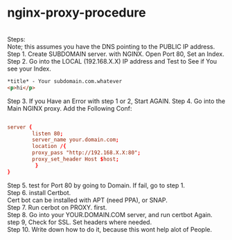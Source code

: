 # nginx-proxy-procedure
<br>
Steps:
<br>
Note; this assumes you have the DNS pointing to the PUBLIC IP address.
<br>
Step 1. Create SUBDOMAIN server. with NGINX. Open Port 80, Set an Index.
<br>
Step 2. Go into the LOCAL (192.168.X.X) IP address and Test to See if You see your Index.
<br>

```html
*title* - Your subdomain.com.whatever
<p>hi</p>
```

Step 3. If you Have an Error with step 1 or 2, Start AGAIN.
Step 4. Go into the Main NGINX proxy. Add the Following Conf:
```conf

server {
        listen 80;
        server_name your.domain.com;
        location /{
        proxy_pass "http://192.168.X.X:80";
        proxy_set_header Host $host;
         }
}

```
Step 5. test for Port 80 by going to Domain. If fail, go to step 1.
<br>
Step 6. install Certbot.
<br>
Cert bot can be installed with APT (need PPA), or SNAP.
<br>
Step 7. Run cerbot on PROXY. first. 
<br>
Step 8. Go into your YOUR.DOMAIN.COM server, and run certbot Again.
<br>
step 9, Check for SSL. Set headers where needed.
<br>
Step 10. Write down how to do it, because this wont help alot of People.<br>
